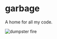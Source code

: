 # garbage

A home for all my code.

![dumpster fire](https://media.giphy.com/media/l0IynvPneUpb7SnBe/giphy.gif)